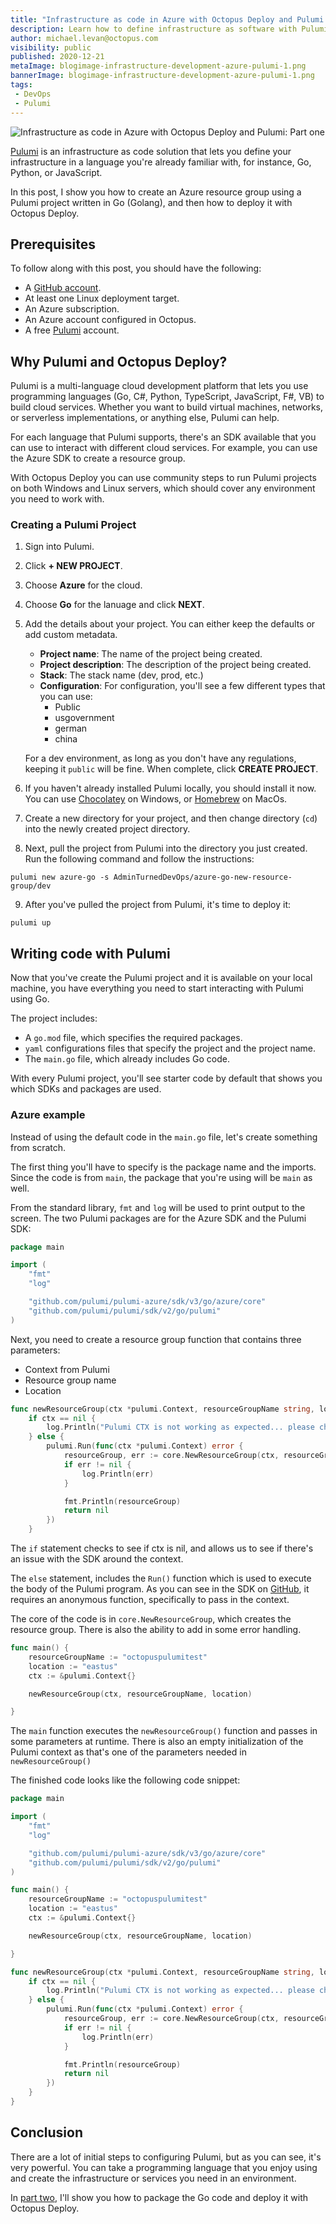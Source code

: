 ```yaml
---
title: "Infrastructure as code in Azure with Octopus Deploy and Pulumi: Part one"
description: Learn how to define infrastructure as software with Pulumi.
author: michael.levan@octopus.com
visibility: public
published: 2020-12-21 
metaImage: blogimage-infrastructure-development-azure-pulumi-1.png
bannerImage: blogimage-infrastructure-development-azure-pulumi-1.png
tags:
 - DevOps
 - Pulumi
---
```


![Infrastructure as code in Azure with Octopus Deploy and Pulumi: Part one](blogimage-infrastructure-development-azure-pulumi-1.png)

[Pulumi](https://www.pulumi.com/) is an infrastructure as code solution that lets you define your infrastructure in a language you're already familiar with, for instance, Go, Python, or JavaScript.

In this post, I show you how to create an Azure resource group using a Pulumi project written in Go (Golang), and then how to deploy it with Octopus Deploy.

## Prerequisites

To follow along with this post, you should have the following:

- A [GitHub account](https://www.github.com).
- At least one Linux deployment target.
- An Azure subscription.
- An Azure account configured in Octopus.
- A free [Pulumi](https://app.pulumi.com/signup) account.

## Why Pulumi and Octopus Deploy?

Pulumi is a multi-language cloud development platform that lets you use programming languages (Go, C#, Python, TypeScript, JavaScript, F#, VB) to build cloud services. Whether you want to build virtual machines, networks, or serverless implementations, or anything else, Pulumi can help.

For each language that Pulumi supports, there's an SDK available that you can use to interact with different cloud services. For example, you can use the Azure SDK to create a resource group.

With Octopus Deploy you can use community steps to run Pulumi projects on both Windows and Linux servers, which should cover any environment you need to work with.

### Creating a Pulumi Project

1. Sign into Pulumi.
1. Click **+ NEW PROJECT**.
1. Choose **Azure** for the cloud.
1. Choose **Go** for the lanuage and click **NEXT**.
1. Add the details about your project. You can either keep the defaults or add custom metadata.

   - **Project name**: The name of the project being created.
   - **Project description**: The description of the project being created.
   - **Stack**: The stack name (dev, prod, etc.)
   - **Configuration**: For configuration, you'll see a few different types that you can use:
      - Public
      - usgovernment
      - german
      - china

   For a dev environment, as long as you don't have any regulations, keeping it `public` will be fine. When complete, click **CREATE PROJECT**.

6. If you haven't already installed Pulumi locally, you should install it now. You can use [Chocolatey](https://chocolatey.org/) on Windows, or [Homebrew](https://brew.sh/) on MacOs. 
7. Create a new directory for your project, and then change directory (`cd`) into the newly created project directory.
8. Next, pull the project from Pulumi into the directory you just created. Run the following command and follow the instructions:

`pulumi new azure-go -s AdminTurnedDevOps/azure-go-new-resource-group/dev`

9. After you've pulled the project from Pulumi, it's time to deploy it:

`pulumi up`

## Writing code with Pulumi

Now that you've create the Pulumi project and it is available on your local machine, you have everything you need to start interacting with Pulumi using Go.

The project includes:

- A `go.mod` file, which specifies the required packages. 
- `yaml` configurations files that specify the project and the project name. 
- The `main.go` file, which already includes Go code. 

With every Pulumi project, you'll see starter code by default that shows you which SDKs and packages are used.

### Azure example

Instead of using the default code in the `main.go` file, let's create something from scratch.

The first thing you'll have to specify is the package name and the imports. Since the code is from `main`, the package that you're using will be `main` as well.

From the standard library, `fmt` and `log` will be used to print output to the screen. The two Pulumi packages are for the Azure SDK and the Pulumi SDK:

```go
package main

import (
	"fmt"
	"log"

	"github.com/pulumi/pulumi-azure/sdk/v3/go/azure/core"
	"github.com/pulumi/pulumi/sdk/v2/go/pulumi"
)
```

Next, you need to create a resource group function that contains three parameters:

- Context from Pulumi
- Resource group name
- Location

```go
func newResourceGroup(ctx *pulumi.Context, resourceGroupName string, location string) {
    if ctx == nil {
        log.Println("Pulumi CTX is not working as expected... please check issues on the SDK: github.com/pulumi/pulumi/sdk/v2/go/pulumi")
    } else {
        pulumi.Run(func(ctx *pulumi.Context) error {
            resourceGroup, err := core.NewResourceGroup(ctx, resourceGroupName, &core.ResourceGroupArgs{Location: pulumi.String(location)})
            if err != nil {
                log.Println(err)
            }

            fmt.Println(resourceGroup)
            return nil
        })
    }
```

The `if` statement checks to see if ctx is nil, and allows us to see if there's an issue with the SDK around the context.

The `else` statement, includes the `Run()` function which is used to execute the body of the Pulumi program. As you can see in the SDK on [GitHub](https://github.com/pulumi/pulumi/blob/master/sdk/go/pulumi/run.go), it requires an anonymous function, specifically to pass in the context.

The core of the code is in `core.NewResourceGroup`, which creates the resource group. There is also the ability to add in some error handling.

```go
func main() {
	resourceGroupName := "octopuspulumitest"
	location := "eastus"
	ctx := &pulumi.Context{}

	newResourceGroup(ctx, resourceGroupName, location)

}
```
The `main` function executes the `newResourceGroup()` function and passes in some parameters at runtime. There is also an empty initialization of the Pulumi context as that's one of the parameters needed in `newResourceGroup()` 

The finished code looks like the following code snippet: 

```go
package main

import (
	"fmt"
	"log"

	"github.com/pulumi/pulumi-azure/sdk/v3/go/azure/core"
	"github.com/pulumi/pulumi/sdk/v2/go/pulumi"
)

func main() {
	resourceGroupName := "octopuspulumitest"
	location := "eastus"
	ctx := &pulumi.Context{}

	newResourceGroup(ctx, resourceGroupName, location)

}

func newResourceGroup(ctx *pulumi.Context, resourceGroupName string, location string) {
	if ctx == nil {
		log.Println("Pulumi CTX is not working as expected... please check issues on the SDK: github.com/pulumi/pulumi/sdk/v2/go/pulumi")
	} else {
		pulumi.Run(func(ctx *pulumi.Context) error {
			resourceGroup, err := core.NewResourceGroup(ctx, resourceGroupName, &core.ResourceGroupArgs{Location: pulumi.String(location)})
			if err != nil {
				log.Println(err)
			}

			fmt.Println(resourceGroup)
			return nil
		})
	}
}
```

## Conclusion

There are a lot of initial steps to configuring Pulumi, but as you can see, it's very powerful. You can take a programming language that you enjoy using and create the infrastructure or services you need in an environment.

In [part two](/blog/2020-12/iac-azure-octopus-pulumi-part-2/index.md), I'll show you how to package the Go code and deploy it with Octopus Deploy.
